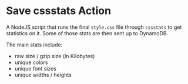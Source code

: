 # Save cssstats Action

A NodeJS script that runs the final `style.css` file through `cssstats` to get statistics on it. Some of those stats are then sent up to DynamoDB.

The main stats include:

- raw size / gzip size (in Kilobytes)
- unique colors
- unique font sizes
- unique widths / heights
